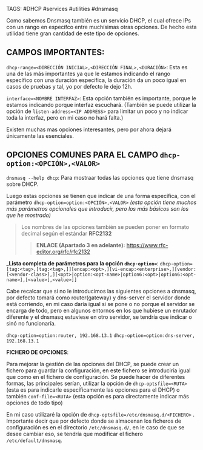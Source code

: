 TAGS: #DHCP #services #utilities #dnsmasq 

Como sabemos Dnsmasq también es un servicio DHCP, el cual ofrece IPs con un rango en específco entre muchísimas otras opciones. De hecho esta utilidad tiene gran cantidad de este tipo de opciones.

## CAMPOS IMPORTANTES:

`dhcp-range=<DIRECCIÓN INICIAL>,<DIRECCIÓN FINAL>,<DURACIÓN>`: Esta es una de las más importantes ya que le estamos indicando el rango específico con una duración específica, la duración da un poco igual en casos de pruebas y tal, yo por defecto le dejo 12h.

`interface=<NOMBRE INTERFAZ>`: Esta opción también es importante, porque le estamos indicando porque interfaz escuchará. (También se puede utilizar la opción de `listen-address=<IP ADDRESS>` para limitar un poco y no indicar toda la interfaz, pero en mi caso no hará falta.)

Existen muchas mas opciones interesantes, pero por ahora dejará únicamente las esenciales.

## OPCIONES COMUNES PARA EL CAMPO `dhcp-option:<OPCIÓN>,<VALOR>`

`dnsmasq --help dhcp`: Para mostraar todas las opciones que tiene dnsmasq sobre DHCP.

Luego estas opciones se tienen que indicar de una forma específica, con el parámetro `dhcp-option=option:<OPCIÓN>,<VALOR>` _(esta opción tiene muchos más parámetros opcionales que introducir, pero los más básicos son los que he mostrado)_

> Los nombres de las opciones también se pueden poner en formato decimal según el estándar __RFC2132__ 
>> __ENLACE (Apartado 3 en adelante):__ https://www.rfc-editor.org/rfc/rfc2132

___Lista completa de parámetros para la opción `dhcp-option=`__:
`dhcp-option=[tag:<tag>,[tag:<tag>,]][encap:<opt>,][vi-encap:<enterprise>,][vendor:[<vendor-class>],][<opt>|option:<opt-name>|option6:<opt>|option6:<opt-name>],[<value>[,<value>]]`



Cabe recalcar que si no le introducimos las siguientes opciones a dnsmasq, por defecto tomará como router(gateway) y dns-server el servidor donde está corriendo, en mi caso daría igual si se pone o no porque el servidor se encarga de todo, pero en algunos entornos en los que hubiese un enrutador diferente y el dnsmasq estuviese en otro servidor, se tendría que indicar o sinó no funcionaría.

`dhcp-option=option:router, 192.168.13.1`
`dhcp-option=option:dns-server, 192.168.13.1`

__FICHERO DE OPCIONES__:

Para mejorar la gestión de las opciones del DHCP, se puede crear un fichero para guardar la configuración, en este fichero se introduciría igual que como en el fichero de configuración. Se puede hacer de diferentes formas, las principales serían, utilizar la opción de `dhcp-optsfile=<RUTA>` (esta es para indicarle específicamente las opciones para el DHCP) o también `conf-file=<RUTA>` (esta opción es para directamente indicar más opciones de todo tipo)

En mi caso utilizaré la opción de `dhcp-optsfile=/etc/dnsmasq.d/<FICHERO>` . Importante decir que por defecto donde se almacenan los ficheros de configuración es en el directorio `/etc/dnsmasq.d/`, en le caso de que se desee cambiar eso, se tendría que modificar el fichero `/etc/default/dnsmasq`.


